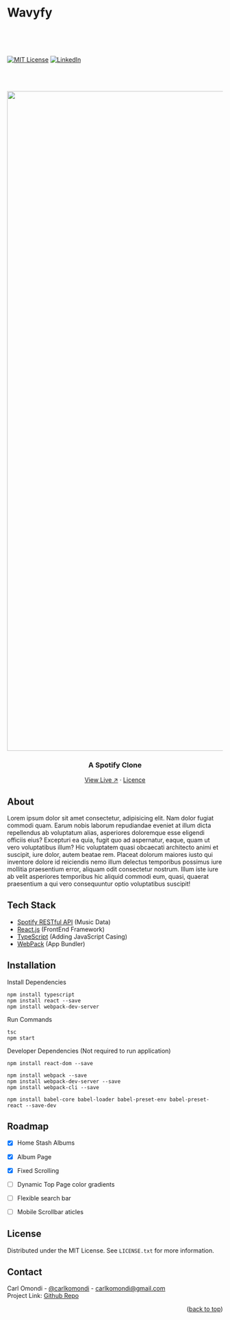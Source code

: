 


<!-- PROJECT LOGO -->
# Wavyfy
<br>
<br>
<br>

[![MIT License][license-shield]][license]
[![LinkedIn][linkedin-shield]][linkedin]

<br>
<br>
<br>


<div align="center">

  <img width="1536" alt="project" src="https://www.awesomescreenshot.com/image/28261685?key=986ac663ea753c288f737fb02923e88e">

  <h3 align="center">A Spotify Clone</h3>

  <div align="center">
    <a target="_blank" href="https://wavyfy.web.app">View Live &#8599;</a> ·
    <a href="https://github.com/ckomondi/wordscrambler/blob/master/LICENSE.txt">Licence</a>
  </div>

</div>


## About

Lorem ipsum dolor sit amet consectetur, adipisicing elit. Nam dolor fugiat commodi quam. Earum nobis laborum repudiandae eveniet at illum dicta repellendus ab voluptatum alias, asperiores doloremque esse eligendi officiis eius? Excepturi ea quia, fugit quo ad aspernatur, eaque, quam ut vero voluptatibus illum? Hic voluptatem quasi obcaecati architecto animi et suscipit, iure dolor, autem beatae rem. Placeat dolorum maiores iusto qui inventore dolore id reiciendis nemo illum delectus temporibus possimus iure mollitia praesentium error, aliquam odit consectetur nostrum. Illum iste iure ab velit asperiores temporibus hic aliquid commodi eum, quasi, quaerat praesentium a qui vero consequuntur optio voluptatibus suscipit!


## Tech Stack

* [Spotify RESTful API](https://developer.spotify.com/documentation/web-api) (Music Data)
* [React.js](https://reactjs.org/) (FrontEnd Framework)
* [TypeScript](https://www.typescriptlang.org/) (Adding JavaScript Casing)
* [WebPack](https://webpack.js.org/) (App Bundler)



## Installation

Install Dependencies
```
npm install typescript
npm install react --save
npm install webpack-dev-server
```

Run Commands
``` 
tsc
npm start
```

Developer Dependencies (Not required to run application)
```
npm install react-dom --save

npm install webpack --save
npm install webpack-dev-server --save
npm install webpack-cli --save

npm install babel-core babel-loader babel-preset-env babel-preset-react --save-dev
```


## Roadmap

- [x] Home Stash Albums
- [x] Album Page
- [x] Fixed Scrolling
- [ ] Dynamic Top Page color gradients
- [ ] Flexible search bar
- [ ] Mobile Scrollbar aticles



## License
Distributed under the MIT License. See `LICENSE.txt` for more information.


## Contact

Carl Omondi - [@carlkomondi](https://www.linkedin.com/in/carlkomondi/) - carlkomondi@gmail.com <br>
Project Link: [Github Repo](https://github.com/ckomondi/wordscrambler)


<p align="right">(<a href="#top">back to top</a>)</p>


<!-- MARKDOWN LINKS & IMAGES -->
[license-shield]: https://img.shields.io/github/license/othneildrew/Best-README-Template.svg?style=for-the-badge
[license]: https://github.com/ckomondi/template-react-app/blob/master/LICENSE.txt

[linkedin-shield]: https://img.shields.io/badge/-LinkedIn-black.svg?style=for-the-badge&logo=linkedin&colorB=555
[linkedin]: https://linkedin.com/in/carlkomondi



